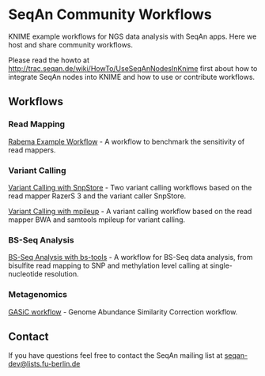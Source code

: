 SeqAn Community Workflows
=========================

KNIME example workflows for NGS data analysis with SeqAn apps. Here we host and share community workflows.

Please read the howto at http://trac.seqan.de/wiki/HowTo/UseSeqAnNodesInKnime first about how to integrate
SeqAn nodes into KNIME and how to use or contribute workflows.

Workflows
---------

### Read Mapping ###
  [Rabema Example Workflow](rabema_example_workflow) - A workflow to benchmark the sensitivity of read mappers.
    
### Variant Calling ###
  [Variant Calling with SnpStore](variant_calling_snpstore_workflow) - Two variant calling workflows based on the read mapper RazerS 3 and the variant caller SnpStore.
  
  [Variant Calling with mpileup](variant_calling_bwa_workflow) - A variant calling workflow based on the read mapper BWA and samtools mpileup for variant calling.

### BS-Seq Analysis ###
  [BS-Seq Analysis with bs-tools](bs_seq_analysis_workflow) - A workflow for BS-Seq data analysis, from bisulfite read mapping to SNP and methylation level calling at single-nucleotide resolution.

### Metagenomics ###
  [GASiC workflow](metagenomics_gasic_workflow) - Genome Abundance Similarity Correction workflow.

Contact
-------

If you have questions feel free to contact the SeqAn mailing list at seqan-dev@lists.fu-berlin.de
